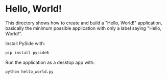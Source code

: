 # Hello, World!

This directory shows how to create and build a "Hello, World!" application,
basically the minimum possible application with only a label saying "Hello,
World!".

Install PySide with:

```bash
pip install pyside6
```

Run the application as a desktop app with:

```bash
python hello_world.py
```
